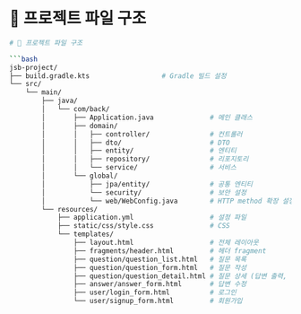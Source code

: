 # 📂 프로젝트 파일 구조

```bash
# 📂 프로젝트 파일 구조

```bash
jsb-project/
├── build.gradle.kts                  # Gradle 빌드 설정
└── src/
    └── main/
        ├── java/
        │   └── com/back/
        │       ├── Application.java              # 메인 클래스
        │       ├── domain/
        │       │   ├── controller/               # 컨트롤러
        │       │   ├── dto/                      # DTO
        │       │   ├── entity/                   # 엔티티
        │       │   ├── repository/               # 리포지토리
        │       │   └── service/                  # 서비스
        │       └── global/
        │           ├── jpa/entity/               # 공통 엔티티
        │           └── security/                 # 보안 설정
        │           └── web/WebConfig.java        # HTTP method 확장 설정
        └── resources/
            ├── application.yml                   # 설정 파일
            ├── static/css/style.css              # CSS
            └── templates/
                ├── layout.html                   # 전체 레이아웃
                ├── fragments/header.html         # 헤더 fragment
                ├── question/question_list.html   # 질문 목록
                ├── question/question_form.html   # 질문 작성
                ├── question/question_detail.html # 질문 상세 (답변 출력, 등록, 삭제 기능 포함)
                ├── answer/answer_form.html       # 답변 수정
                ├── user/login_form.html          # 로그인
                └── user/signup_form.html         # 회원가입        
```
